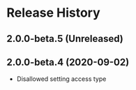 # Release History

## 2.0.0-beta.5 (Unreleased)


## 2.0.0-beta.4 (2020-09-02)

- Disallowed setting access type
